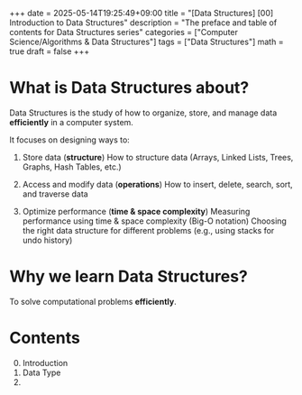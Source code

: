 +++
date = 2025-05-14T19:25:49+09:00
title = "[Data Structures] [00] Introduction to Data Structures"
description = "The preface and table of contents for Data Structures series"
categories = ["Computer Science/Algorithms & Data Structures"]
tags = ["Data Structures"]
math = true
draft = false
+++

# What is Data Structures about?

Data Structures is the study of how to organize, store, and manage data **efficiently** in a computer system.

It focuses on designing ways to:
1.	Store data (**structure**)
    How to structure data (Arrays, Linked Lists, Trees, Graphs, Hash Tables, etc.)

2.	Access and modify data (**operations**)
    How to insert, delete, search, sort, and traverse data

3.	Optimize performance (**time & space complexity**)
    Measuring performance using time & space complexity (Big-O notation)
    Choosing the right data structure for different problems (e.g., using stacks for undo history)


# Why we learn Data Structures?
To solve computational problems **efficiently**.

# Contents
0. Introduction
1. Data Type
2. 